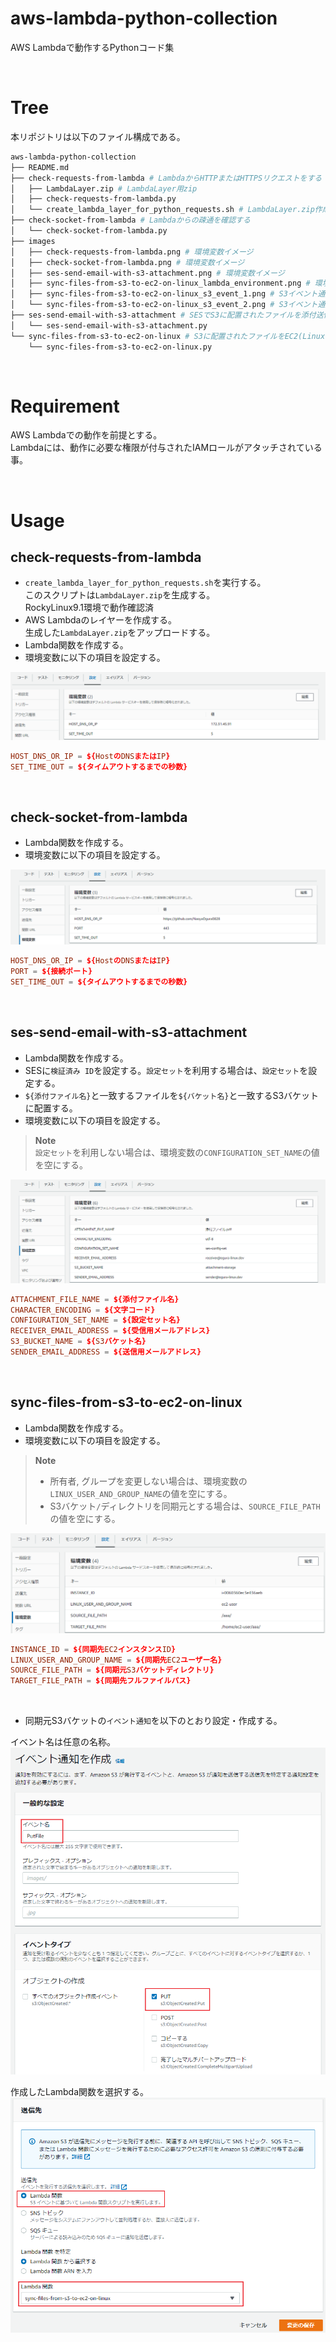 # aws-lambda-python-collection
AWS Lambdaで動作するPythonコード集

<br>

# Tree
本リポジトリは以下のファイル構成である。

```bash
aws-lambda-python-collection
├── README.md
├── check-requests-from-lambda # LambdaからHTTPまたはHTTPSリクエストをする
│   ├── LambdaLayer.zip # LambdaLayer用zip
│   ├── check-requests-from-lambda.py
│   └── create_lambda_layer_for_python_requests.sh # LambdaLayer.zip作成スクリプト
├── check-socket-from-lambda # Lambdaからの疎通を確認する
│   └── check-socket-from-lambda.py
├── images
│   ├── check-requests-from-lambda.png # 環境変数イメージ
│   ├── check-socket-from-lambda.png # 環境変数イメージ
│   ├── ses-send-email-with-s3-attachment.png # 環境変数イメージ
│   ├── sync-files-from-s3-to-ec2-on-linux_lambda_environment.png # 環境変数イメージ
│   ├── sync-files-from-s3-to-ec2-on-linux_s3_event_1.png # S3イベント通知設定
│   └── sync-files-from-s3-to-ec2-on-linux_s3_event_2.png # S3イベント通知設定
├── ses-send-email-with-s3-attachment # SESでS3に配置されたファイルを添付送信する
│   └── ses-send-email-with-s3-attachment.py
└── sync-files-from-s3-to-ec2-on-linux # S3に配置されたファイルをEC2(Linux)に同期する
    └── sync-files-from-s3-to-ec2-on-linux.py
```

<br>

# Requirement
AWS Lambdaでの動作を前提とする。<br>
Lambdaには、動作に必要な権限が付与されたIAMロールがアタッチされている事。

<br>

# Usage
## check-requests-from-lambda
- `create_lambda_layer_for_python_requests.sh`を実行する。<br>
このスクリプトは`LambdaLayer.zip`を生成する。<br>
RockyLinux9.1環境で動作確認済
- AWS Lambdaのレイヤーを作成する。<br>
生成した`LambdaLayer.zip`をアップロードする。
- Lambda関数を作成する。
- 環境変数に以下の項目を設定する。

<img src='images/check-requests-from-lambda.png'>

```conf
HOST_DNS_OR_IP = ${HostのDNSまたはIP}
SET_TIME_OUT = ${タイムアウトするまでの秒数}
```

<br>

## check-socket-from-lambda
- Lambda関数を作成する。
- 環境変数に以下の項目を設定する。

<img src='images/check-socket-from-lambda.png'>

```conf
HOST_DNS_OR_IP = ${HostのDNSまたはIP}
PORT = ${接続ポート}
SET_TIME_OUT = ${タイムアウトするまでの秒数}
```

<br>

## ses-send-email-with-s3-attachment
- Lambda関数を作成する。
- SESに`検証済み ID`を設定する。`設定セット`を利用する場合は、`設定セット`を設定する。
- `${添付ファイル名}`と一致するファイルを`${バケット名}`と一致するS3バケットに配置する。
- 環境変数に以下の項目を設定する。

> **Note**<br>
> `設定セット`を利用しない場合は、環境変数の`CONFIGURATION_SET_NAME`の値を空にする。

<img src='images/ses-send-email-with-s3-attachment.png'>

```conf
ATTACHMENT_FILE_NAME = ${添付ファイル名}
CHARACTER_ENCODING = ${文字コード}
CONFIGURATION_SET_NAME = ${設定セット名}
RECEIVER_EMAIL_ADDRESS = ${受信用メールアドレス}
S3_BUCKET_NAME = ${S3バケット名}
SENDER_EMAIL_ADDRESS = ${送信用メールアドレス}
```

<br>

## sync-files-from-s3-to-ec2-on-linux
- Lambda関数を作成する。
- 環境変数に以下の項目を設定する。

> **Note**<br>
> - 所有者, グループを変更しない場合は、環境変数の`LINUX_USER_AND_GROUP_NAME`の値を空にする。
> - S3バケット`/`ディレクトリを同期元とする場合は、`SOURCE_FILE_PATH`の値を空にする。

<img src='images/sync-files-from-s3-to-ec2-on-linux_lambda_environment.png'>

```conf
INSTANCE_ID = ${同期先EC2インスタンスID}
LINUX_USER_AND_GROUP_NAME = ${同期先EC2ユーザー名}
SOURCE_FILE_PATH = ${同期元S3バケットディレクトリ}
TARGET_FILE_PATH = ${同期先フルファイルパス}
```

<br>

- 同期元S3バケットの`イベント通知`を以下のとおり設定・作成する。

イベント名は任意の名称。
<img src='images/sync-files-from-s3-to-ec2-on-linux_s3_event_1.png'>

作成したLambda関数を選択する。
<img src='images/sync-files-from-s3-to-ec2-on-linux_s3_event_2.png'>

<br>
